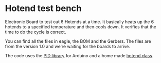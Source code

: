 # Hotend test bench
Electronic Board to test out 6 Hotends at a time. It basically heats up the 6 hotends to a specified temperature and then cools down.
It verifies that the time to do the cycle is correct. 

You can find all the files in eagle, the BOM and the Gerbers.
The files are from the version 1.0 and we're waiting for the boards to arrive.

The code uses the [PID library](http://playground.arduino.cc/Code/PIDLibrary) for Arduino and a home made [hotend class](https://github.com/BCN3D/Hotend-Test-Jig/blob/master/Code/hotend.h).



